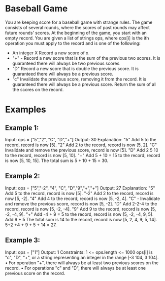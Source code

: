 # Baseball Game
You are keeping score for a baseball game with strange rules. The game consists of several rounds, where the scores of past rounds may affect future rounds' scores.
At the beginning of the game, you start with an empty record. You are given a list of strings ops, where ops[i] is the ith operation you must apply to the record and is one of the following:
* An integer X Record a new score of x.
* "+" - Record a new score that is the sum of the previous two scores. It is guaranteed there will always be two previous scores.
* "D" Record a new score that is double the previous score. It is guaranteed there will always be a previous score.
* "с" Invalidate the previous score, removing it from the record. It is guaranteed there will always be a previous score.
Return the sum of all the scores on the record.

# Examples
## Example 1:
Input: ops = ["5","2", "C", "D","+"]
Output: 30
Explanation:
"5" Add 5 to the record, record is now [5].
"2" Add 2 to the record, record is now [5, 2].
"C" Invalidate and remove the previous score, record is now [5].
"D" Add 2 5 10 to the record, record is now [5, 10].
"+" Add 5 + 10 = 15 to the record, record is now [5, 10, 15].
The total sum is 5 + 10 + 15 = 30.

## Example 2:
Input: ops = ["5","-2", "4", "C", "D","9","+","+"]
Output: 27
Explanation:
"5" Add 5 to the record, record is now [5].
"-2" Add 2 to the record, record is now [5, -2].
"4" Add 4 to the record, record is now [5, -2, 4].
"C" - Invalidate and remove the previous score, record is now [5, -2].
"D" Add 2-2-4 to the record, record is now [5, -2, -4].
"9" Add 9 to the record, record is now [5, -2, -4, 9].
"+" Add -4 + 9 = 5 to the record, record is now [5, -2, -4, 9, 5].
Add 9 + 5 The total sum is 14 to the record, record is now [5, 2, 4, 9, 5, 14]. 5+2 +4 + 9 + 5 + 14 = 27.

## Example 3:
Input: ops = ["1"]
Output: 1
Constraints:
1 <= ops.length <= 1000
ops[i] is "c", "D", "+", or a string representing an integer in the range [-3 104, 3 104].
• For operation "+", there will always be at least two previous scores on the record.
• For operations "c" and "D", there will always be at least one previous score on the record.